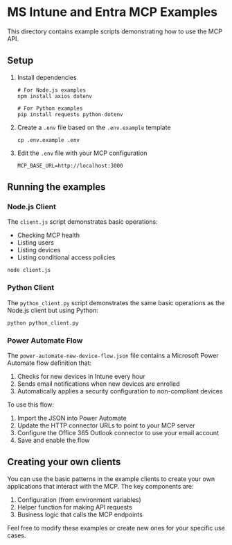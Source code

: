 # MS Intune and Entra MCP Examples

This directory contains example scripts demonstrating how to use the MCP API.

## Setup

1. Install dependencies
   ```
   # For Node.js examples
   npm install axios dotenv
   
   # For Python examples
   pip install requests python-dotenv
   ```

2. Create a `.env` file based on the `.env.example` template
   ```
   cp .env.example .env
   ```

3. Edit the `.env` file with your MCP configuration
   ```
   MCP_BASE_URL=http://localhost:3000
   ```

## Running the examples

### Node.js Client

The `client.js` script demonstrates basic operations:
- Checking MCP health
- Listing users
- Listing devices
- Listing conditional access policies

```
node client.js
```

### Python Client

The `python_client.py` script demonstrates the same basic operations as the Node.js client but using Python:

```
python python_client.py
```

### Power Automate Flow

The `power-automate-new-device-flow.json` file contains a Microsoft Power Automate flow definition that:
1. Checks for new devices in Intune every hour
2. Sends email notifications when new devices are enrolled
3. Automatically applies a security configuration to non-compliant devices

To use this flow:
1. Import the JSON into Power Automate
2. Update the HTTP connector URLs to point to your MCP server
3. Configure the Office 365 Outlook connector to use your email account
4. Save and enable the flow

## Creating your own clients

You can use the basic patterns in the example clients to create your own applications that interact with the MCP. The key components are:

1. Configuration (from environment variables)
2. Helper function for making API requests
3. Business logic that calls the MCP endpoints

Feel free to modify these examples or create new ones for your specific use cases.